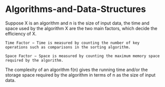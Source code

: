 # Algorithms-and-Data-Structures

Suppose X is an algorithm and n is the size of input data, the time and space used by the algorithm X are the two main factors, which decide the efficiency of X.

    Time Factor − Time is measured by counting the number of key operations such as comparisons in the sorting algorithm.

    Space Factor − Space is measured by counting the maximum memory space required by the algorithm.

The complexity of an algorithm f(n) gives the running time and/or the storage space required by the algorithm in terms of n as the size of input data.
